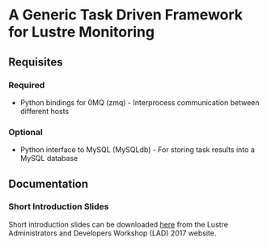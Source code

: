 # A Generic Task Driven Framework for Lustre Monitoring

## Requisites
### Required
* Python bindings for 0MQ (zmq) - Interprocess communication between different hosts
### Optional
* Python interface to MySQL (MySQLdb) - For storing task results into a MySQL database

## Documentation
### Short Introduction Slides
Short introduction slides can be downloaded [here](https://www.eofs.eu/_media/events/lad17/05_gabriele_iannetti_task_driven_framework_for_lustre_monitoring.pdf) from the Lustre Administrators and Developers Workshop (LAD) 2017 website.
